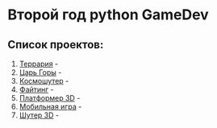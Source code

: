# Второй год python GameDev

## Список проектов:
1. [Террария]() - 
2. [Царь Горы](https://github.com/IT-Compot/Python-methodologies/tree/main/second-stage/king_of_the_hill) -
3. [Космошутер]() -
4. [Файтинг]() -
5. [Платформер 3D]() -
6. [Мобильная игра]() -
7. [Шутер 3D]() -  
